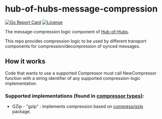 [comment]: # ( Copyright Contributors to the Open Cluster Management project )

# hub-of-hubs-message-compression

[![Go Report Card](https://goreportcard.com/badge/github.com/open-cluster-management/hub-of-hubs-message-compression)](https://goreportcard.com/report/github.com/open-cluster-management/hub-of-hubs-message-compression)
[![License](https://img.shields.io/github/license/open-cluster-management/hub-of-hubs-message-compression)](/LICENSE)

The message-compression logic component of [Hub-of-Hubs](https://github.com/open-cluster-management/hub-of-hubs).

This repo provides compression logic to be used by different transport components for compression/decompression of synced messages.

## How it works

Code that wants to use a supported Compressor must call NewCompressor function with a string identifier of any supported compression-logic implementation.

### Supported implementations (found in [compressor types](https://github.com/open-cluster-management/hub-of-hubs-message-compression/blob/683d77f70813296f266782b61109669acb78cc86/compressor_types.go#L10)):

- GZip - "gzip" : implements compression based on [compress/gzip](https://pkg.go.dev/compress/gzip) package.